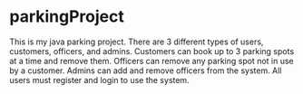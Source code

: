 # parkingProject
This is my java parking project. There are 3 different types of users, customers, officers, and admins. Customers can book up to 3 parking spots at a time and remove them.
Officers can remove any parking spot not in use by a customer. Admins can add and remove officers from the system. All users must register and login to use the system.
